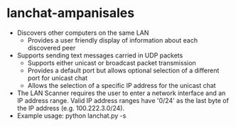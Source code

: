 # lanchat-ampanisales
- Discovers other computers on the same LAN
    - Provides a user friendly display of information about each discovered peer
 - Supports sending text messages carried in UDP packets
    - Supports either unicast or broadcast packet transmission
    - Provides a default port but allows optional selection of a different port for
      unicast chat
    - Allows the selection of a specific IP address for the unicast chat
- The LAN Scanner requires the user to enter a network interface and an IP address range. 
  Valid IP address ranges have '0/24' as the last byte of the IP address (e.g. 100.222.3.0/24).
- Example usage: python lanchat.py -s
